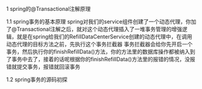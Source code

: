

1 spring的@Transactional注解原理

1.1 spring事务的基本原理 spring对我们的service组件创建了一个动态代理，你加了@Transactional注解之后，就对这个动态代理插入了一堆事务管理的增强逻辑，就是在spring给我们的RefillDataCenterService创建的动态代理中，在调用动态代理的目标方法之前，先执行这个事务拦截器 事务拦截器会给你先开启一个事务，然后执行你的finishRefillData()方法，你的方法里的数据库操作都被纳入到了事务中去了，接着的话呢根据你的finishRefillData()方法里的报错的情况，没报错就提交事务，报错就回滚事务

1.2 spring事务的源码初探
